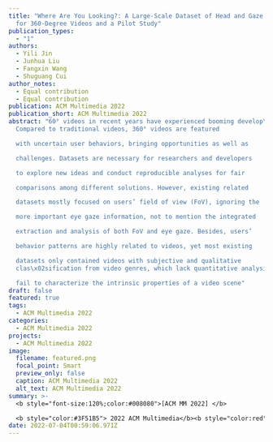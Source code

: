 ```yaml
---
title: "Where Are You Looking?: A Large-Scale Dataset of Head and Gaze Behavior
  for 360-Degree Videos and a Pilot Study"
publication_types:
  - "1"
authors:
  - Yili Jin
  - Junhua Liu
  - Fangxin Wang
  - Shuguang Cui
author_notes:
  - Equal contribution
  - Equal contribution
publication: ACM Multimedia 2022
publication_short: ACM Multimedia 2022
abstract: "60° videos in recent years have experienced booming develop\x02ment.
  Compared to traditional videos, 360° videos are featured

  with uncertain user behaviors, bringing opportunities as well as

  challenges. Datasets are necessary for researchers and developers

  to explore new ideas and conduct reproducible analyses for fair

  comparisons among different solutions. However, existing related

  datasets mostly focused on users’ field of view (FoV), ignoring the

  more important eye gaze information, not to mention the integrated

  extraction and analysis of both FoV and eye gaze. Besides, users’

  behavior patterns are highly related to videos, yet most existing

  datasets only contained videos with subjective and qualitative
  clas\x02sification from video genres, which lack quantitative analysis and

  fail to characterize the intrinsic properties of a video scene"
draft: false
featured: true
tags:
  - ACM Multimedia 2022
categories:
  - ACM Multimedia 2022
projects:
  - ACM Multimedia 2022
image:
  filename: featured.png
  focal_point: Smart
  preview_only: false
  caption: ACM Multimedia 2022
  alt_text: ACM Multimedia 2022
summary: >-
  <b style="font-size:120%;color:#008080">[ACM MM 2022] </b> 

  <b style="color:#3F51B5"> 2022 ACM Multimedia</b><b style="color:red"> (CCF-A)</b>
date: 2022-07-04T00:59:06.971Z
---
```

